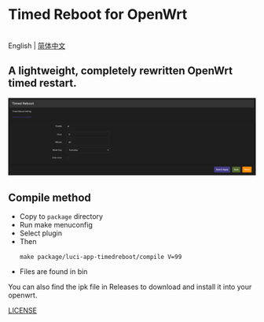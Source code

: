 # Timed Reboot for OpenWrt

<br>English | [简体中文](README.md)

## A lightweight, completely rewritten OpenWrt timed restart.

<img alt="Preview" src="https://raw.githubusercontent.com/animegasan/mikwrt/main/preview/luci-app-timedreboot.png"/>

## Compile method
* Copy to `package` directory
* Run make menuconfig
* Select plugin
* Then
  ```
  make package/luci-app-timedreboot/compile V=99
  ```
* Files are found in bin

You can also find the ipk file in Releases to download and install it into your openwrt.

[LICENSE](LICENSE)
